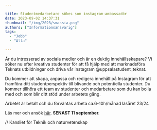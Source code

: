 ```yaml
---

title: Studentmedarbetare sökes som instagram-ambassadör
date: 2023-09-02 14:37:31
thumbnail: "/img/2023/smassia.png"
authors: ["Informationsansvarig"]
tags: 
  - "Jobb"
  - "Alla"

---
```

Är du intresserad av sociala medier och är en duktig innehållsskapare? Vi söker nu efter kreativa studenter för att få hjälp med att marknadsföra Teknats utbildningar och driva vår Instagram @uppsalastudent_teknat.

Du kommer att skapa, anpassa och redigera innehåll på Instagram för att framföra ditt studentperspektiv till blivande och potentiella studenter. Du kommer tillhöra ett team av studenter och medarbetare som du kan bolla med och som blir ditt stöd under arbetets gång.

Arbetet är betalt och du förväntas arbeta ca.6-10h/månad läsåret 23/24

Läs mer och ansök [här](https://uu.varbi.com/se/what:job/jobID:644688/type:job/where:4/apply:1). **SENAST 11 september.**

// Kansliet för Teknik och naturvetenskap